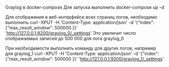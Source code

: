 Graylog в docker-compose
Для запуска выполнить docker-compose up -d

Для отображения в веб-интерфейсе всех страниц логов, необходимо выполнить curl -XPUT -H 'Content-Type: application/json' -d '{"index": {"max_result_window": 500000 }}' 'http://127.0.0.1:9200/graylog_0/_settings'
Это увеличит число отображаемых записей до 500 000 для лога graylog_0

При необходимости выполнить команду для других логов, например для graylog_1
curl -XPUT -H 'Content-Type: application/json' -d '{"index": {"max_result_window": 500000 }}' 'http://127.0.0.1:9200/graylog_1/_settings'
